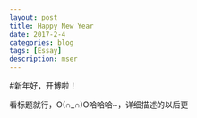 ```yaml
---
layout: post
title: Happy New Year
date: 2017-2-4
categories: blog
tags: [Essay]
description: mser
---
```


#新年好，开博啦！

看标题就行，O(∩_∩)O哈哈哈~，详细描述的以后更